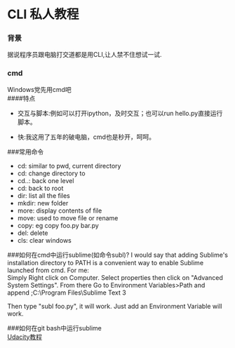 # CLI 私人教程

### 背景
据说程序员跟电脑打交道都是用CLI,让人禁不住想试一试.

### cmd
Windows党先用cmd吧  
####特点
- 交互与脚本:例如可以打开ipython，及时交互；也可以run hello.py直接运行脚本。

- 快:我这用了五年的破电脑，cmd也是秒开，呵呵。

###常用命令
- cd: similar to pwd, current directory
- cd: change directory to 
- cd..: back one level
- cd\: back to root
- dir: list all the files
- mkdir: new folder
- more: display contents of file
- move: used to move file or rename
- copy: eg copy foo.py bar.py
- del: delete
- cls: clear windows

###如何在cmd中运行sublime(如命令subl)?
I would say that adding Sublime's installation directory to PATH is a convenient way to enable Sublime launched from cmd. For me:    
Simply Right click on Computer. Select properties then click on "Advanced System Settings". From there Go to Environment Variables>Path and append ;C:\Program Files\Sublime Text 3    

Then type "subl foo.py", it will work. Just add an Environment Variable will work.

###如何在git bash中运行sublime  
[Udacity教程](https://www.udacity.com/wiki/ud775/sublime)
